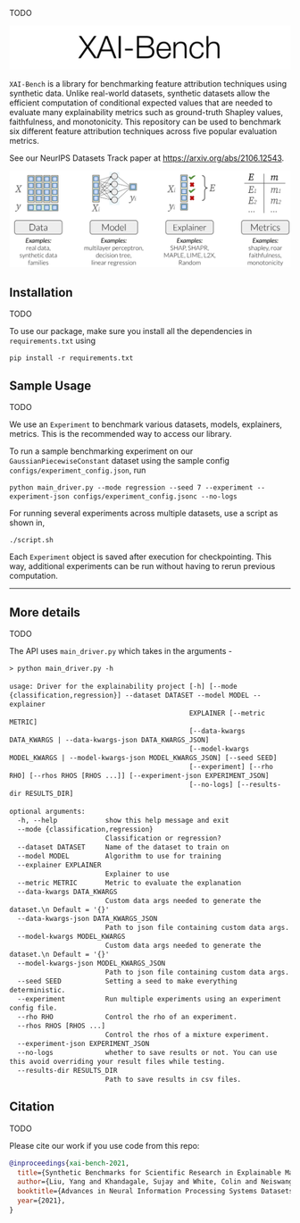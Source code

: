 TODO

<p align="center"><img src="img/banner.svg" width=700 /></p>

`XAI-Bench` is a library for benchmarking feature attribution techniques using synthetic data. Unlike real-world datasets, synthetic datasets allow the efficient computation of conditional expected values that are needed to evaluate many explainability metrics such as ground-truth Shapley values, faithfulness, and monotonicity. This repository can be used to benchmark six different feature attribution techniques across five popular evaluation metrics.

See our NeurIPS Datasets Track paper at https://arxiv.org/abs/2106.12543.

<p align="center"><img src="img/overview_figure.svg" width=700 /></p>


## Installation

TODO

To use our package, make sure you install all the dependencies in `requirements.txt` using 
```
pip install -r requirements.txt
```

## Sample Usage
TODO

We use an `Experiment` to benchmark various datasets, models, explainers, metrics. This is the recommended way to access our library.

To run a sample benchmarking experiment on our `GaussianPiecewiseConstant` dataset using the sample config `configs/experiment_config.json`, run
```
python main_driver.py --mode regression --seed 7 --experiment --experiment-json configs/experiment_config.jsonc --no-logs
```
For running several experiments across multiple datasets, use a script as shown in,
```
./script.sh
```
Each `Experiment` object is saved after execution for checkpointing. This way, additional experiments can be run without having to rerun previous computation.

---
## More details
TODO


The API uses `main_driver.py` which takes in the arguments - 

```
> python main_driver.py -h

usage: Driver for the explainability project [-h] [--mode {classification,regression}] --dataset DATASET --model MODEL --explainer
                                             EXPLAINER [--metric METRIC]
                                             [--data-kwargs DATA_KWARGS | --data-kwargs-json DATA_KWARGS_JSON]
                                             [--model-kwargs MODEL_KWARGS | --model-kwargs-json MODEL_KWARGS_JSON] [--seed SEED]
                                             [--experiment] [--rho RHO] [--rhos RHOS [RHOS ...]] [--experiment-json EXPERIMENT_JSON]
                                             [--no-logs] [--results-dir RESULTS_DIR]

optional arguments:
  -h, --help            show this help message and exit
  --mode {classification,regression}
                        Classification or regression?
  --dataset DATASET     Name of the dataset to train on
  --model MODEL         Algorithm to use for training
  --explainer EXPLAINER
                        Explainer to use
  --metric METRIC       Metric to evaluate the explanation
  --data-kwargs DATA_KWARGS
                        Custom data args needed to generate the dataset.\n Default = '{}'
  --data-kwargs-json DATA_KWARGS_JSON
                        Path to json file containing custom data args.
  --model-kwargs MODEL_KWARGS
                        Custom data args needed to generate the dataset.\n Default = '{}'
  --model-kwargs-json MODEL_KWARGS_JSON
                        Path to json file containing custom data args.
  --seed SEED           Setting a seed to make everything deterministic.
  --experiment          Run multiple experiments using an experiment config file.
  --rho RHO             Control the rho of an experiment.
  --rhos RHOS [RHOS ...]
                        Control the rhos of a mixture experiment.
  --experiment-json EXPERIMENT_JSON
  --no-logs             whether to save results or not. You can use this avoid overriding your result files while testing.
  --results-dir RESULTS_DIR
                        Path to save results in csv files.
```

## Citation 
TODO

Please cite our work if you use code from this repo:
```bibtex
@inproceedings{xai-bench-2021,
  title={Synthetic Benchmarks for Scientific Research in Explainable Machine Learning}, 
  author={Liu, Yang and Khandagale, Sujay and White, Colin and Neiswanger, Willie}, 
  booktitle={Advances in Neural Information Processing Systems Datasets Track},
  year={2021}, 
} 
```
